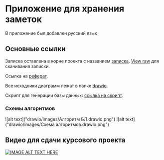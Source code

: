 # Приложение для хранения заметок

В приложение был добавлен русский язык

## Основные ссылки

Записка оставлена в корне проекта с названием [записка](записка.docx). [View raw](https://github.com/bogomazdmitry/NoteSharedJava/blob/coursework/%D0%B7%D0%B0%D0%BF%D0%B8%D1%81%D0%BA%D0%B0.docx?raw=true) для скачивания записки.

Ссылка на [реферат](реферат.docx).

Все исходники диаграмм лежат в папке [drawio](drawio).

Скрипт для генерации базы данных: [ссылка на скрипт](database-script.txt).

### Схемы алгоритмов
![alt text]("drawio/images/Алгоритм БЛ.drawio.png")
![alt text]("drawio/images/Схема алгоритмов.drawio.png")

## Видео для сдачи курсового проекта

[![IMAGE ALT TEXT HERE](https://img.youtube.com/vi/2tX94yRz09M/0.jpg)](https://www.youtube.com/watch?v=2tX94yRz09M)
